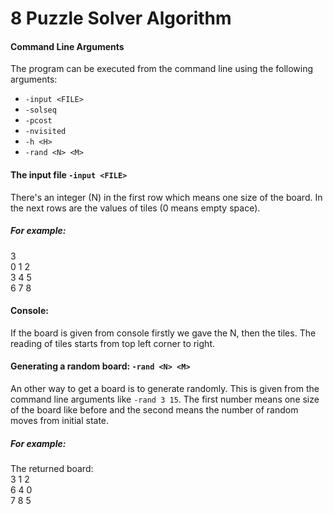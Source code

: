 # 8 Puzzle Solver Algorithm

#### Command Line Arguments
The program can be executed from the command line using the following arguments:
  - `-input <FILE>`
  - `-solseq`
  - `-pcost`
  - `-nvisited`
  - `-h <H>`
  - `-rand <N> <M>`
  
#### The input file  `-input <FILE>`
There's an integer (N) in the first row which means one size of the board. In the next rows are the values of tiles (0 means empty space).<br>
##### For example:
3<br>
0 1 2<br>
3 4 5<br>
6 7 8<br>

#### Console:
If the board is given from console firstly we gave the N, then the tiles. The reading of tiles starts from top left corner to right.<br>

#### Generating a random board: `-rand <N> <M>`
An other way to get a board is to generate randomly. This is given from the command line arguments like `-rand 3 15`. The first number means one size of the board like before and the second means the number of random moves from initial state.
##### For example:
The returned board:<br>
3 1 2<br>
6 4 0<br>
7 8 5<br>
